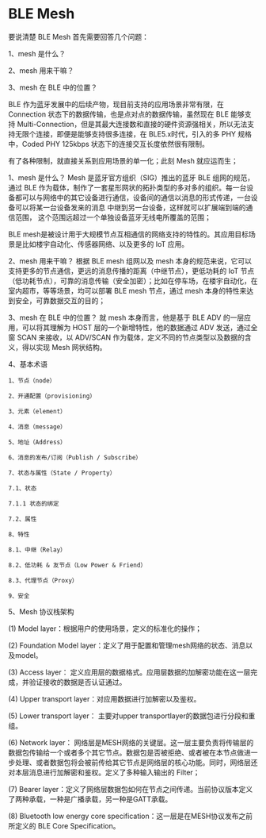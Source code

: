 # BLE Mesh

要说清楚 BLE Mesh 首先需要回答几个问题：

1、mesh 是什么？

2、mesh 用来干嘛？

3、mesh 在 BLE 中的位置？


BLE 作为蓝牙发展中的后续产物，现目前支持的应用场景非常有限，在 Connection 状态下的数据传输，也是点对点的数据传输，虽然现在 BLE 能够支持 Multi-Connection，但是其最大连接数和直接的硬件资源强相关，所以无法支持无限个连接，即便是能够支持很多连接，在 BLE5.x时代，引入的多 PHY 规格中，Coded PHY 125kbps 状态下的连接交互长度依然很有限制。

有了各种限制，就直接关系到应用场景的单一化；此刻 Mesh 就应运而生；


1、mesh 是什么？
Mesh 是蓝牙官方组织（SIG）推出的蓝牙 BLE 组网的规范，通过 BLE 作为载体，制作了一套星形网状的拓扑类型的多对多的组织。每一台设备都可以与网络中的其它设备进行通信，设备间的通信以消息的形式传递，一台设备可以将某一台设备发来的消息 中继到另一台设备，这样就可以扩展端到端的通信范围， 这个范围远超过一个单独设备蓝牙无线电所覆盖的范围；

BLE mesh是被设计用于大规模节点互相通信的网络支持的特性的。其应用目标场景是比如楼宇自动化、传感器网络、以及更多的 IoT 应用。

 

2、mesh 用来干嘛？
根据 BLE mesh 组网以及 mesh 本身的规范来说，它可以支持更多的节点通信，更远的消息传播的距离（中继节点），更低功耗的 IoT 节点（低功耗节点），可靠的消息传输（安全加密）；比如在停车场，在楼宇自动化，在室内超市，等等场景，均可以部署 BLE mesh 节点，通过 mesh 本身的特性来达到安全，可靠数据交互的目的；

 

3、mesh 在 BLE 中的位置？
就 mesh 本身而言，他是基于 BLE ADV 的一层应用，可以将其理解为 HOST 层的一个新增特性，他的数据通过 ADV 发送，通过全窗 SCAN 来接收，以 ADV/SCAN 作为载体，定义不同的节点类型以及数据的含义，得以实现 Mesh 网状结构。

4、基本术语

    1、节点（node）

    2、开通配置（provisioning）

    3、元素（element）

    4、消息（message）

    5、地址（Address）

    6、消息的发布/订阅（Publish / Subscribe）

    7、状态与属性（State / Property）

    7.1、状态

    7.1.1 状态的绑定

    7.2、属性

    8、特性

    8.1、中继（Relay）

    8.2、低功耗 & 友节点（Low Power & Friend）

    8.3、代理节点（Proxy）

    9、安全
    
5、Mesh 协议栈架构

(1) Model layer：根据用户的使用场景，定义的标准化的操作；

(2) Foundation Model layer：定义了用于配置和管理mesh网络的状态、消息以及model。

(3) Access layer： 定义应用层的数据格式。应用层数据的加解密功能在这一层完成，并验证接收的数据是否认证通过。

(4) Upper transport layer：对应用数据进行加解密以及鉴权。

(5) Lower transport layer： 主要对upper transportlayer的数据包进行分段和重组。

(6) Network layer： 网络层是MESH网络的关键层。这一层主要负责将传输层的数据包传输给一个或者多个其它节点。数据包是否被拒绝、或者被在本节点做进一步处理、或者数据包将会被前传给其它节点是网络层的核心功能。同时，网络层还对本层消息进行加解密和鉴权。定义了多种输入输出的 Filter；

(7) Bearer layer：定义了网络层数据包如何在节点之间传递。当前协议版本定义了两种承载，一种是广播承载，另一种是GATT承载。

(8) Bluetooth low energy core specification：这一层是在MESH协议发布之前所定义的 BLE Core Specification。
